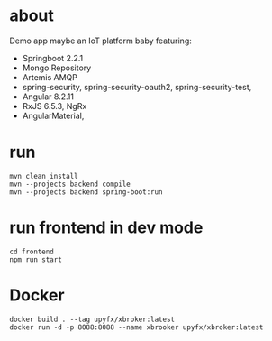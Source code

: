 # about

Demo app maybe an IoT platform baby featuring:

- Springboot 2.2.1
- Mongo Repository
- Artemis AMQP
- spring-security, spring-security-oauth2, spring-security-test, 
- Angular 8.2.11
- RxJS 6.5.3, NgRx
- AngularMaterial,


# run

```
mvn clean install
mvn --projects backend compile
mvn --projects backend spring-boot:run
```

# run frontend in  dev mode

```
cd frontend
npm run start
```

# Docker

```
docker build . --tag upyfx/xbroker:latest
docker run -d -p 8088:8088 --name xbrooker upyfx/xbroker:latest
```
